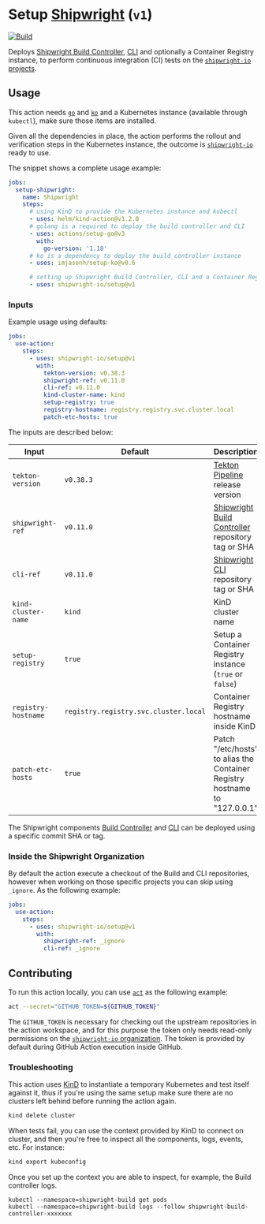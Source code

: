 # Setup [Shipwright][shpGitHubOrg] (`v1`)

[![Build][useActionBadgeSVG]][useAction]

Deploys [Shipwright Build Controller][shpBuild], [CLI][shpCLI] and optionally a Container Registry instance, to perform continuous integration (CI) tests on the [`shipwright-io` projects][shpGitHubOrg].

## Usage

This action needs [`go`][actionSetupGo] and [`ko`][actionSetupKO] and a Kubernetes instance (available through `kubectl`), make sure those items are installed.

Given all the dependencies in place, the action performs the rollout and verification steps in the Kubernetes instance, the outcome is [`shipwright-io`][shpGitHubOrg] ready to use.

The snippet shows a complete usage example:

```yml
jobs:
  setup-shipwright:
    name: Shipwright
    steps:
      # using KinD to provide the Kubernetes instance and kubectl
      - uses: helm/kind-action@v1.2.0
      # golang is a required to deploy the build controller and CLI
      - uses: actions/setup-go@v3
        with:
          go-version: '1.18'
      # ko is a dependency to deploy the build controller instance
      - uses: imjasonh/setup-ko@v0.6

      # setting up Shipwright Build Controller, CLI and a Container Registry
      - uses: shipwright-io/setup@v1
```

### Inputs

Example usage using defaults:

```yml
jobs:
  use-action:
    steps:
      - uses: shipwright-io/setup@v1
        with:
          tekton-version: v0.38.3
          shipwright-ref: v0.11.0
          cli-ref: v0.11.0
          kind-cluster-name: kind
          setup-registry: true
          registry-hostname: registry.registry.svc.cluster.local
          patch-etc-hosts: true
```

The inputs are described below:

| Input               | Default                               | Description                                                                |
| ------------------- | ------------------------------------- | -------------------------------------------------------------------------- |
| `tekton-version`    | `v0.38.3`                             | [Tekton Pipeline][tektonPipeline] release version                          |
| `shipwright-ref`    | `v0.11.0`                             | [Shipwright Build Controller][shpBuild] repository tag or SHA              |
| `cli-ref`           | `v0.11.0`                             | [Shipwright CLI][shpCLI] repository tag or SHA                             |
| `kind-cluster-name` | `kind`                                | KinD cluster name                                                          |
| `setup-registry`    | `true`                                | Setup a Container Registry instance (`true` or `false`)                    |
| `registry-hostname` | `registry.registry.svc.cluster.local` | Container Registry hostname inside KinD                                    |
| `patch-etc-hosts`   | `true`                                | Patch "/etc/hosts" to alias the Container Registry hostname to "127.0.0.1" |

The Shipwright components [Build Controller][shpBuild] and [CLI][shpCLI] can be deployed using a specific commit SHA or tag.

### Inside the Shipwright Organization

By default the action execute a checkout of the Build and CLI repositories, however when working on those specific projects you can skip using `_ignore`. As the following example:

```yml
jobs:
  use-action:
    steps:
      - uses: shipwright-io/setup@v1
        with:
          shipwright-ref: _ignore
          cli-ref: _ignore
```

## Contributing

To run this action locally, you can use [`act`][nektosAct] as the following example:

```bash
act --secret="GITHUB_TOKEN=${GITHUB_TOKEN}"
```

The `GITHUB_TOKEN` is necessary for checking out the upstream repositories in the action workspace, and for this purpose the token only needs read-only permissions on the [`shipwright-io` organization][shpGitHubOrg]. The token is provided by default during GitHub Action execution inside GitHub.

### Troubleshooting

This action uses [KinD][kind] to instantiate a temporary Kubernetes and test itself against it, thus if you're using the same setup make sure there are no clusters left behind before running the action again.

```bash
kind delete cluster
```

When tests fail, you can use the context provided by KinD to connect on cluster, and then you're free to inspect all the components, logs, events, etc. For instance:

```bash
kind export kubeconfig
```

Once you set up the context you are able to inspect, for example, the Build controller logs.

```
kubectl --namespace=shipwright-build get pods
kubectl --namespace=shipwright-build logs --follow shipwright-build-controller-xxxxxxx
```

[actionSetupGo]: https://github.com/marketplace/actions/setup-go-environment
[actionSetupKO]: https://github.com/marketplace/actions/setup-ko
[kind]: https://kind.sigs.k8s.io/
[nektosAct]: https://github.com/nektos/act
[shpBuild]: https://github.com/shipwright-io/build
[shpCLI]: https://github.com/shipwright-io/cli
[shpGitHubOrg]: https://github.com/shipwright-io/build
[tektonPipeline]: https://github.com/tektoncd/pipeline
[useAction]: https://github.com/shipwright-io/setup/actions/workflows/use-action.yaml
[useActionBadgeSVG]:  https://github.com/shipwright-io/setup/actions/workflows/use-action.yaml/badge.svg
